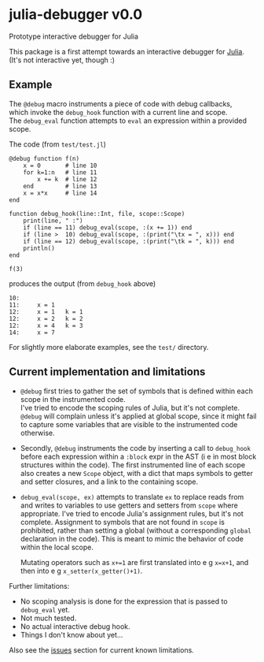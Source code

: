 julia-debugger v0.0
===================

Prototype interactive debugger for Julia

This package is a first attempt towards an interactive debugger for
[Julia](julialang.org).
(It's not interactive yet, though :)

Example
-------
The `@debug` macro instruments a piece of code with debug callbacks,   
which invoke the `debug_hook` function with a current line and scope.   
The `debug_eval` function attempts to `eval` an expression within a provided 
scope.

The code (from `test/test.jl`)

    @debug function f(n)
        x = 0       # line 10
        for k=1:n   # line 11
            x += k  # line 12
        end         # line 13
        x = x*x     # line 14
    end

    function debug_hook(line::Int, file, scope::Scope) 
        print(line, " :")
        if (line == 11) debug_eval(scope, :(x += 1)) end
        if (line >  10) debug_eval(scope, :(print("\tx = ", x))) end
        if (line == 12) debug_eval(scope, :(print("\tk = ", k))) end
        println()
    end

    f(3)

produces the output (from `debug_hook` above)

    10:
    11: 	x = 1
    12: 	x = 1	k = 1
    12: 	x = 2	k = 2
    12: 	x = 4	k = 3
    14: 	x = 7

For slightly more elaborate examples, see the `test/` directory.

Current implementation and limitations
--------------------------------------

 * `@debug` first tries to gather the set of symbols that is defined within
   each scope in the instrumented code.   
   I've tried to encode the scoping rules of Julia, but it's not complete.
   `@debug` will complain unless it's applied at global scope, 
   since it might fail to capture some variables that are visible to the 
   instrumented code otherwise.

 * Secondly, `@debug` instruments the code by inserting a call to `debug_hook`
   before each expression within a `:block` expr in the AST (i e in most block
   structures within the code).
   The first instrumented line of each scope also creates a new `Scope` object,
   with a dict that maps symbols to getter and setter closures, 
   and a link to the containing scope.

 * `debug_eval(scope, ex)` attempts to translate `ex` to replace reads from and
   writes to variables to use getters and setters from `scope` 
   where appropriate. 
   I've tried to encode Julia's assignment rules, but it's not complete.
   Assignment to symbols that are not found in `scope` is prohibited,
   rather than setting a global (without a corresponding `global` declaration 
   in the code).
   This is meant to mimic the behavior of code within the local scope.

   Mutating operators such as `x+=1` are first translated into e g `x=x+1`,
   and then into e g `x_setter(x_getter()+1)`.

Further limitations:
 * No scoping analysis is done for the expression that is passed to `debug_eval` yet.
 * Not much tested.
 * No actual interactive debug hook.
 * Things I don't know about yet...

Also see the [issues](https://github.com/toivoh/julia-debugger/issues)
section for current known limitations.
